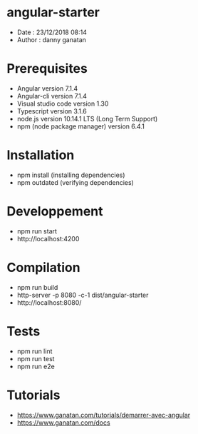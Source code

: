 # angular-starter
- Date : 23/12/2018 08:14
- Author : danny ganatan

# Prerequisites
- Angular version 7.1.4
- Angular-cli version 7.1.4
- Visual studio code version 1.30
- Typescript version 3.1.6
- node.js version 10.14.1 LTS (Long Term Support)
- npm (node package manager) version 6.4.1

# Installation
- npm install (installing dependencies)
- npm outdated (verifying dependencies)

# Developpement
- npm run start
- http://localhost:4200

# Compilation 
- npm run build
- http-server -p 8080 -c-1 dist/angular-starter 
- http://localhost:8080/

# Tests
- npm run lint
- npm run test
- npm run e2e

# Tutorials
- https://www.ganatan.com/tutorials/demarrer-avec-angular
- https://www.ganatan.com/docs

